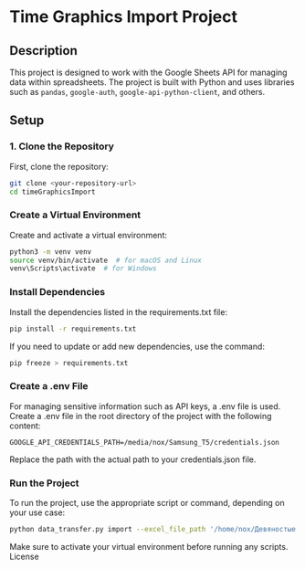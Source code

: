 # Time Graphics Import Project

## Description

This project is designed to work with the Google Sheets API for managing data within spreadsheets. The project is built
with Python and uses libraries such as `pandas`, `google-auth`, `google-api-python-client`, and others.

## Setup

### 1. Clone the Repository

First, clone the repository:

```bash
git clone <your-repository-url>
cd timeGraphicsImport
```

### Create a Virtual Environment

Create and activate a virtual environment:

```bash
python3 -m venv venv
source venv/bin/activate  # for macOS and Linux
venv\Scripts\activate  # for Windows
```

### Install Dependencies

Install the dependencies listed in the requirements.txt file:

```bash
pip install -r requirements.txt
```

If you need to update or add new dependencies, use the command:

```bash
pip freeze > requirements.txt
```

### Create a .env File

For managing sensitive information such as API keys, a .env file is used. Create a .env file in the root directory of
the project with the following content:

```plaintext
GOOGLE_API_CREDENTIALS_PATH=/media/nox/Samsung_T5/credentials.json
```

Replace the path with the actual path to your credentials.json file.

### Run the Project

To run the project, use the appropriate script or command, depending on your use case:

```bash
python data_transfer.py import --excel_file_path '/home/nox/Девяностые СССР-РФ.xlsx' --spreadsheet_id '1cWsqTIX1TUR5dQoINP5NhBSV--uHHQaFSbf_RJ'

```

Make sure to activate your virtual environment before running any scripts.
License


